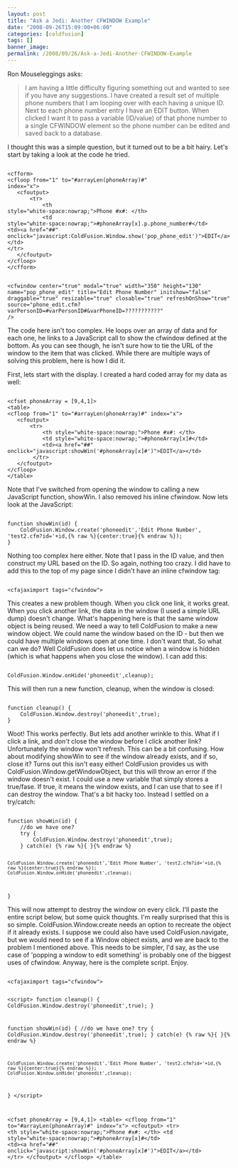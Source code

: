 ```yaml
---
layout: post
title: "Ask a Jedi: Another CFWINDOW Example"
date: "2008-09-26T15:09:00+06:00"
categories: [coldfusion]
tags: []
banner_image: 
permalink: /2008/09/26/Ask-a-Jedi-Another-CFWINDOW-Example
---
```


Ron Mouseleggings asks:

<blockquote>
<p>
I am having a little difficulty figuring something out and wanted to see if you have any suggestions.  I have created a result set of multiple phone numbers that I am looping over with each having a unique ID.  Next to each phone number entry I have an EDIT button.  When clicked I want it to pass a variable (ID/value) of that phone number to a single CFWINDOW element so the phone number can be edited and saved back to a database.
</p>
</blockquote>

I thought this was a simple question, but it turned out to be a bit hairy. Let's start by taking a look at the code he tried.
<!--more-->
<code>
&lt;cfform&gt;
&lt;cfloop from="1" to="#arrayLen(phoneArray)#"
index="x"&gt;
   &lt;cfoutput&gt;
       &lt;tr&gt;
           &lt;th
style="white-space:nowrap;"&gt;Phone #x#: &lt;/th&gt;
           &lt;td
style="white-space:nowrap;"&gt;#phoneArray[x].p.phone_number#&lt;/td&gt;
&lt;td&gt;&lt;a href="##"
onclick="javascript:ColdFusion.Window.show('pop_phone_edit')"&gt;EDIT&lt;/a&gt;&lt;/td&gt;
&lt;/tr&gt;
   &lt;/cfoutput&gt;
&lt;/cfloop&gt;
&lt;/cfform&gt;

&lt;cfwindow center="true"
modal="true" width="350" height="130"
   name="pop_phone_edit" title="Edit
Phone Number"
   initshow="false" draggable="true" resizable="true"
closable="true" refreshOnShow="true"
source="phone_edit.cfm?varPersonID=#varPersonID#&varPhoneID=???????????" /&gt;
</code>

The code here isn't too complex. He loops over an array of data and for each one, he links to a JavaScript call to show the cfwindow defined at the bottom. As you can see though, he isn't sure how to tie the URL of the window to the item that was clicked. While there are multiple ways of solving this problem, here is how I did it.

First, lets start with the display. I created a hard coded array for my data as well:

<code>
&lt;cfset phoneArray = [9,4,1]&gt;
&lt;table&gt;
&lt;cfloop from="1" to="#arrayLen(phoneArray)#" index="x"&gt;
   &lt;cfoutput&gt;
       &lt;tr&gt;
           &lt;th style="white-space:nowrap;"&gt;Phone #x#: &lt;/th&gt;
           &lt;td style="white-space:nowrap;"&gt;#phoneArray[x]#&lt;/td&gt;
		   &lt;td&gt;&lt;a href="##" onclick="javascript:showWin('#phoneArray[x]#')"&gt;EDIT&lt;/a&gt;&lt;/td&gt;
		&lt;/tr&gt;
   &lt;/cfoutput&gt;
&lt;/cfloop&gt;
&lt;/table&gt;
</code>

Note that I've switched from opening the window to calling a new JavaScript function, showWin. I also removed his inline cfwindow. Now lets look at the JavaScript:

<code>
function showWin(id) {
	ColdFusion.Window.create('phoneedit','Edit Phone Number', 'test2.cfm?id='+id,{% raw %}{center:true}{% endraw %});
}
</code>

Nothing too complex here either. Note that I pass in the ID value, and then construct my URL based on the ID. So again, nothing too crazy. I did have to add this to the top of my page since I didn't have an inline cfwindow tag:

<code>
&lt;cfajaximport tags="cfwindow"&gt;
</code>

This creates a new problem though. When you click one link, it works great. When you click another link, the data in the window (I used a simple URL dump) doesn't change. What's happening here is that the same window object is being reused. We need a way to tell ColdFusion to make a new window object. We could name the window based on the ID - but then we could have multiple windows open at one time. I don't want that. So what can we do? Well ColdFusion does let us notice when a window is hidden (which is what happens when you close the window). I can add this:

<code>
ColdFusion.Window.onHide('phoneedit',cleanup);
</code>

This will then run a new function, cleanup, when the window is closed:

<code>
function cleanup() {
	ColdFusion.Window.destroy('phoneedit',true);
}
</code>

Woot! This works perfectly. But lets add another wrinkle to this. What if I click a link, and <i>don't</i> close the window before I click another link? Unfortunately the window won't refresh. This can be a bit confusing. How about modifying showWin to see if the window already exists, and if so, close it? Turns out this isn't easy either! ColdFusion provides us with ColdFusion.Window.getWindowObject, but this will throw an error if the window doesn't exist. I could use a new variable that simply stores a true/fase. If true, it means the window exists, and I can use that to see if I can destroy the window. That's a bit hacky too. Instead I settled on a try/catch:

<code>
function showWin(id) {
	//do we have one?
	try {
		ColdFusion.Window.destroy('phoneedit',true);
	} catch(e) {% raw %}{ }{% endraw %}
	
	ColdFusion.Window.create('phoneedit','Edit Phone Number', 'test2.cfm?id='+id,{% raw %}{center:true}{% endraw %});
	ColdFusion.Window.onHide('phoneedit',cleanup);
}
</code>

This will now attempt to destroy the window on every click. I'll paste the entire script below, but some quick thoughts. I'm really surprised that this is so simple. ColdFusion.Window.create needs an option to recreate the object if it already exists. I suppose we could also have used ColdFusion.navigate, but we would need to see if a Window object exists, and we are back to the problem I mentioned above. This needs to be simpler, I'd say, as the use case of 'popping a window to edit something' is probably one of the biggest uses of cfwindow. Anyway, here is the complete script. Enjoy.

<code>
&lt;cfajaximport tags="cfwindow"&gt;
	
&lt;script&gt;
function cleanup() {
	ColdFusion.Window.destroy('phoneedit',true);
}

function showWin(id) {
	//do we have one?
	try {
		ColdFusion.Window.destroy('phoneedit',true);
	} catch(e) {% raw %}{ }{% endraw %}
	
	ColdFusion.Window.create('phoneedit','Edit Phone Number', 'test2.cfm?id='+id,{% raw %}{center:true}{% endraw %});
	ColdFusion.Window.onHide('phoneedit',cleanup);
}
&lt;/script&gt;

&lt;cfset phoneArray = [9,4,1]&gt;
&lt;table&gt;
&lt;cfloop from="1" to="#arrayLen(phoneArray)#" index="x"&gt;
   &lt;cfoutput&gt;
       &lt;tr&gt;
           &lt;th style="white-space:nowrap;"&gt;Phone #x#: &lt;/th&gt;
           &lt;td style="white-space:nowrap;"&gt;#phoneArray[x]#&lt;/td&gt;
		   &lt;td&gt;&lt;a href="##" onclick="javascript:showWin('#phoneArray[x]#')"&gt;EDIT&lt;/a&gt;&lt;/td&gt;
		&lt;/tr&gt;
   &lt;/cfoutput&gt;
&lt;/cfloop&gt;
&lt;/table&gt;
</code>